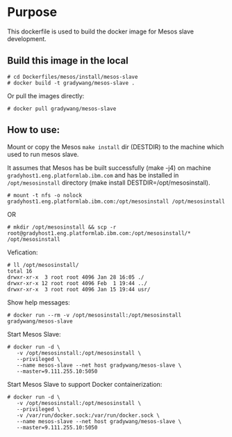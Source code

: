 # Purpose

This dockerfile is used to build the docker image for Mesos slave development.

## Build this image in the local

```
# cd Dockerfiles/mesos/install/mesos-slave
# docker build -t gradywang/mesos-slave .
```

Or pull the images directly:

```
# docker pull gradywang/mesos-slave
```

## How to use:

Mount or copy the Mesos `make install` dir (DESTDIR) to the machine which used to run mesos slave.

It assumes that Mesos has be built successfully (make -j4) on machine `gradyhost1.eng.platformlab.ibm.com` and has be installed in `/opt/mesosinstall` directory (make install DESTDIR=/opt/mesosinstall).
```
# mount -t nfs -o nolock gradyhost1.eng.platformlab.ibm.com:/opt/mesosinstall /opt/mesosinstall
```
OR
```
# mkdir /opt/mesosinstall && scp -r root@gradyhost1.eng.platformlab.ibm.com:/opt/mesosinstall/* /opt/mesosinstall
```
Vefication:
```
# ll /opt/mesosinstall/
total 16
drwxr-xr-x  3 root root 4096 Jan 28 16:05 ./
drwxr-xr-x 12 root root 4096 Feb  1 19:44 ../
drwxr-xr-x  3 root root 4096 Jan 15 19:44 usr/
```

Show help messages:

```
# docker run --rm -v /opt/mesosinstall:/opt/mesosinstall gradywang/mesos-slave
```

Start Mesos Slave:
```
# docker run -d \
   -v /opt/mesosinstall:/opt/mesosinstall \
   --privileged \
   --name mesos-slave --net host gradywang/mesos-slave \
   --master=9.111.255.10:5050
```

Start Mesos Slave to support Docker containerization:
```
# docker run -d \
   -v /opt/mesosinstall:/opt/mesosinstall \
   --privileged \
   -v /var/run/docker.sock:/var/run/docker.sock \
   --name mesos-slave --net host gradywang/mesos-slave \
   --master=9.111.255.10:5050
```
